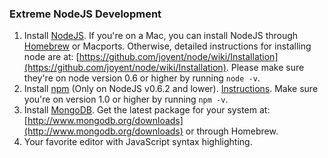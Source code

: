 ### Extreme NodeJS Development

 1. Install [NodeJS](http://nodejs.org). If you're on a Mac, you can install NodeJS through [Homebrew](http://mxcl.github.com/homebrew/) or Macports. Otherwise, detailed instructions for installing node are at: [https://github.com/joyent/node/wiki/Installation](https://github.com/joyent/node/wiki/Installation).  Please make sure they're on node version 0.6 or higher by running `node -v`.
 2. Install [npm](http://npmjs.org) (Only on NodeJS v0.6.2 and lower). [Instructions](https://github.com/isaacs/npm). Make sure you're on version 1.0 or higher by running `npm -v`.
 3. Install [MongoDB](http://www.mongodb.org). Get the latest package for your system at: [http://www.mongodb.org/downloads](http://www.mongodb.org/downloads) or through Homebrew.
 4. Your favorite editor with JavaScript syntax highlighting.
